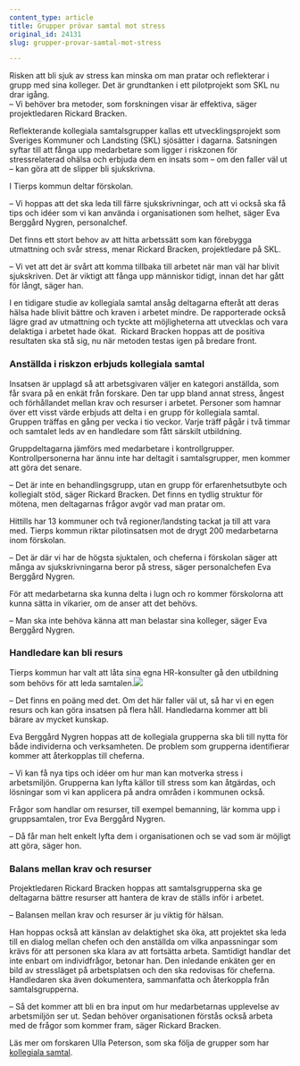 ```yaml
---
content_type: article
title: Grupper prövar samtal mot stress
original_id: 24131
slug: grupper-provar-samtal-mot-stress

---
```


Risken att bli sjuk av stress kan minska om man pratar och reflekterar i grupp med sina kolleger. Det är grundtanken i ett pilotprojekt som SKL nu drar igång.  
– Vi behöver bra metoder, som forskningen visar är effektiva, säger projektledaren Rickard Bracken.

Reflekterande kollegiala samtalsgrupper kallas ett utvecklingsprojekt som Sveriges Kommuner och Landsting (SKL) sjösätter i dagarna. Satsningen syftar till att fånga upp medarbetare som ligger i riskzonen för stressrelaterad ohälsa och erbjuda dem en insats som – om den faller väl ut – kan göra att de slipper bli sjukskrivna.

I Tierps kommun deltar förskolan.  
  
– Vi hoppas att det ska leda till färre sjukskrivningar, och att vi också ska få tips och idéer som vi kan använda i organisationen som helhet, säger Eva Berggård Nygren, personalchef.

Det finns ett stort behov av att hitta arbetssätt som kan förebygga utmattning och svår stress, menar Rickard Bracken, projektledare på SKL.

– Vi vet att det är svårt att komma tillbaka till arbetet när man väl har blivit sjukskriven. Det är viktigt att fånga upp människor tidigt, innan det har gått för långt, säger han.

I en tidigare studie av kollegiala samtal ansåg deltagarna efteråt att deras hälsa hade blivit bättre och kraven i arbetet mindre. De rapporterade också lägre grad av utmattning och tyckte att möjligheterna att utvecklas och vara delaktiga i arbetet hade ökat.  Rickard Bracken hoppas att de positiva resultaten ska stå sig, nu när metoden testas igen på bredare front.

### Anställda i riskzon erbjuds kollegiala samtal

Insatsen är upplagd så att arbetsgivaren väljer en kategori anställda, som får svara på en enkät från forskare. Den tar upp bland annat stress, ångest och förhållandet mellan krav och resurser i arbetet. Personer som hamnar över ett visst värde erbjuds att delta i en grupp för kollegiala samtal. Gruppen träffas en gång per vecka i tio veckor. Varje träff pågår i två timmar och samtalet leds av en handledare som fått särskilt utbildning.

Gruppdeltagarna jämförs med medarbetare i kontrollgrupper. Kontrollpersonerna har ännu inte har deltagit i samtalsgrupper, men kommer att göra det senare.

– Det är inte en behandlingsgrupp, utan en grupp för erfarenhetsutbyte och kollegialt stöd, säger Rickard Bracken. Det finns en tydlig struktur för mötena, men deltagarnas frågor avgör vad man pratar om.

Hittills har 13 kommuner och två regioner/landsting tackat ja till att vara med. Tierps kommun riktar pilotinsatsen mot de drygt 200 medarbetarna inom förskolan.

– Det är där vi har de högsta sjuktalen, och cheferna i förskolan säger att många av sjukskrivningarna beror på stress, säger personalchefen Eva Berggård Nygren.

För att medarbetarna ska kunna delta i lugn och ro kommer förskolorna att kunna sätta in vikarier, om de anser att det behövs.

– Man ska inte behöva känna att man belastar sina kolleger, säger Eva Berggård Nygren.

### Handledare kan bli resurs

Tierps kommun har valt att låta sina egna HR-konsulter gå den utbildning som behövs för att leda samtalen.[![](https://www.suntarbetsliv.se/wp-content/uploads/2017/03/200x240-eva-berggard-nygren.jpg)](https://www.suntarbetsliv.se/wp-content/uploads/2017/03/200x240-eva-berggard-nygren.jpg)

– Det finns en poäng med det. Om det här faller väl ut, så har vi en egen resurs och kan göra insatsen på flera håll. Handledarna kommer att bli bärare av mycket kunskap.

Eva Berggård Nygren hoppas att de kollegiala grupperna ska bli till nytta för både individerna och verksamheten. De problem som grupperna identifierar kommer att återkopplas till cheferna.

– Vi kan få nya tips och idéer om hur man kan motverka stress i arbetsmiljön. Grupperna kan lyfta källor till stress som kan åtgärdas, och lösningar som vi kan applicera på andra områden i kommunen också.

Frågor som handlar om resurser, till exempel bemanning, lär komma upp i gruppsamtalen, tror Eva Berggård Nygren.

– Då får man helt enkelt lyfta dem i organisationen och se vad som är möjligt att göra, säger hon.

### Balans mellan krav och resurser

Projektledaren Rickard Bracken hoppas att samtalsgrupperna ska ge deltagarna bättre resurser att hantera de krav de ställs inför i arbetet.

– Balansen mellan krav och resurser är ju viktig för hälsan.

Han hoppas också att känslan av delaktighet ska öka, att projektet ska leda till en dialog mellan chefen och den anställda om vilka anpassningar som krävs för att personen ska klara av att fortsätta arbeta. Samtidigt handlar det inte enbart om individfrågor, betonar han. Den inledande enkäten ger en bild av stressläget på arbetsplatsen och den ska redovisas för cheferna. Handledaren ska även dokumentera, sammanfatta och återkoppla från samtalsgrupperna.

– Så det kommer att bli en bra input om hur medarbetarnas upplevelse av arbetsmiljön ser ut. Sedan behöver organisationen förstås också arbeta med de frågor som kommer fram, säger Rickard Bracken.

Läs mer om forskaren Ulla Peterson, som ska följa de grupper som har [kollegiala samtal](https://www.suntarbetsliv.se/forskning/organisatorisk-och-social-arbetsmiljo/reflektion-ihop-kan-ge-battre-halsa/).

